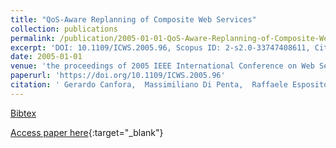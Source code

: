 ```yaml
---
title: "QoS-Aware Replanning of Composite Web Services"
collection: publications
permalink: /publication/2005-01-01-QoS-Aware-Replanning-of-Composite-Web-Services
excerpt: 'DOI: 10.1109/ICWS.2005.96, Scopus ID: 2-s2.0-33747408611, Cited by: 224'
date: 2005-01-01
venue: 'the proceedings of 2005 IEEE International Conference on Web Services (ICWS 2005), 11-15 July 2005, Orlando, FL, USA'
paperurl: 'https://doi.org/10.1109/ICWS.2005.96'
citation: ' Gerardo Canfora,  Massimiliano Di Penta,  Raffaele Esposito,  Maria Villani, &quot;QoS-Aware Replanning of Composite Web Services.&quot; the proceedings of 2005 IEEE International Conference on Web Services (ICWS 2005), 11-15 July 2005, Orlando, FL, USA, 2005.'
---
```

[Bibtex](https://dblp.org/rec/bib/conf/icws/CanforaPEV05)

[Access paper here](https://doi.org/10.1109/ICWS.2005.96){:target="_blank"}
